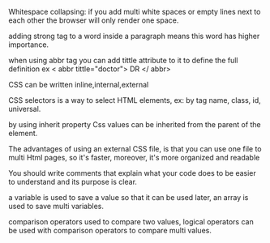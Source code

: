 Whitespace collapsing: if you add multi white spaces or empty lines next to each other the browser will only render one space.

adding strong tag to a word inside a paragraph means this word has higher importance.

when using abbr tag you can add tittle attribute to it to define the full definition ex < abbr tittle="doctor"> DR  </ abbr>

CSS can be written inline,internal,external

CSS selectors is a way to select HTML elements, ex: by tag name, class, id, universal.

by using inherit property Css values can be inherited from the parent of the element.

The advantages of using an external CSS file, is that you can use one file to multi Html pages, so it's faster, moreover, it's more organized and readable 

You should write comments that explain what your code does to be easier to understand and its purpose is clear.

a variable is used to save a value so that it can be used later, an array is used to save multi variables.

comparison operators used to compare two values, logical operators can be used with comparison operators to compare multi values.